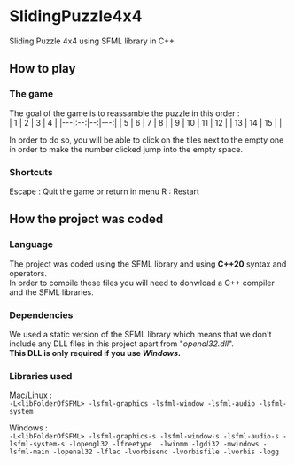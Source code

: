 # SlidingPuzzle4x4
Sliding Puzzle 4x4 using SFML library in C++

## How to play

### The game
The goal of the game is to reassamble the puzzle in this order :<br>
| 1 | 2 | 3 | 4 |
|---|:--:|--:|---:|
| 5 |  6 | 7 | 8 |
| 9 | 10 | 11 | 12 |
| 13 |  14 | 15 |  |

In order to do so, you will be able to click on the tiles next to the empty one in order to make the number clicked jump into the empty space.

### Shortcuts

Escape : Quit the game or return in menu
R : Restart

## How the project was coded

### Language
The project was coded using the SFML library and using __C++20__ syntax and operators.<br>
In order to compile these files you will need to donwload a C++ compiler and the SFML libraries.

### Dependencies
We used a static version of the SFML library which means that we don't include any DLL files in this project apart from "*openal32.dll*".<br>
**This DLL is only required if you use _Windows_.**

### Libraries used

Mac/Linux :<br>
`-L<libFolderOfSFML> -lsfml-graphics -lsfml-window -lsfml-audio -lsfml-system`


Windows :<br>
`-L<libFolderOfSFML> -lsfml-graphics-s -lsfml-window-s -lsfml-audio-s -lsfml-system-s -lopengl32 -lfreetype  -lwinmm -lgdi32 -mwindows -lsfml-main -lopenal32 -lflac -lvorbisenc -lvorbisfile -lvorbis -logg`
